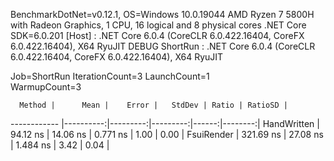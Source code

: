 
BenchmarkDotNet=v0.12.1, OS=Windows 10.0.19044
AMD Ryzen 7 5800H with Radeon Graphics, 1 CPU, 16 logical and 8 physical cores
.NET Core SDK=6.0.201
  [Host]   : .NET Core 6.0.4 (CoreCLR 6.0.422.16404, CoreFX 6.0.422.16404), X64 RyuJIT DEBUG
  ShortRun : .NET Core 6.0.4 (CoreCLR 6.0.422.16404, CoreFX 6.0.422.16404), X64 RyuJIT

Job=ShortRun  IterationCount=3  LaunchCount=1  
WarmupCount=3  

      Method |      Mean |    Error |   StdDev | Ratio | RatioSD |
------------ |----------:|---------:|---------:|------:|--------:|
 HandWritten |  94.12 ns | 14.06 ns | 0.771 ns |  1.00 |    0.00 |
  FsuiRender | 321.69 ns | 27.08 ns | 1.484 ns |  3.42 |    0.04 |
